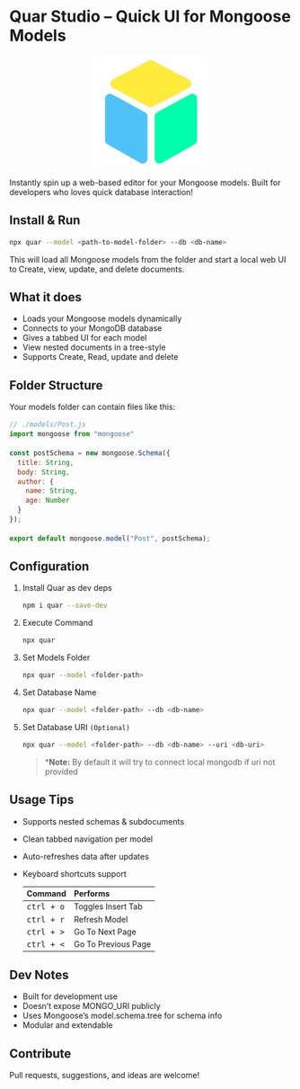 # Quar Studio – Quick UI for Mongoose Models

<p align="center">
    <img src="./public/assets/icon.png" alt="logo" width="200px"/>
</p>

Instantly spin up a web-based editor for your Mongoose models.
Built for developers who loves quick database interaction!

## Install & Run
```bash
npx quar --model <path-to-model-folder> --db <db-name>
```
This will load all Mongoose models from the folder and start a local web UI to Create, view, update, and delete documents.

## What it does
- Loads your Mongoose models dynamically
- Connects to your MongoDB database
- Gives a tabbed UI for each model
- View nested documents in a tree-style
- Supports Create, Read, update and delete

## Folder Structure
Your models folder can contain files like this:

```js
// ./models/Post.js
import mongoose from "mongoose"

const postSchema = new mongoose.Schema({
  title: String,
  body: String,
  author: {
    name: String,
    age: Number
  }
});

export default mongoose.model("Post", postSchema);
```

## Configuration

1. Install Quar as dev deps
    ```bash
    npm i quar --save-dev
    ```

2. Execute Command
    ```bash
    npx quar
    ```

3. Set Models Folder
    ```bash
    npx quar --model <folder-path>
    ```

4. Set Database Name
    ```bash
    npx quar --model <folder-path> --db <db-name>
    ```

5. Set Database URI `(Optional)`
    ```bash
    npx quar --model <folder-path> --db <db-name> --uri <db-uri>
    ```
    > ***Note:** By default it will try to connect local mongodb if uri not provided

## Usage Tips
- Supports nested schemas & subdocuments
- Clean tabbed navigation per model
- Auto-refreshes data after updates
- Keyboard shortcuts support

    | Command | Performs |
    |---------|----------|
    | <kbd>ctrl + o</kbd> | Toggles Insert Tab |
    | <kbd>ctrl + r</kbd> | Refresh Model |
    | <kbd>ctrl + ></kbd> | Go To Next Page |
    | <kbd>ctrl + <</kbd> | Go To Previous Page |



## Dev Notes

- Built for development use
- Doesn’t expose MONGO_URI publicly
- Uses Mongoose’s model.schema.tree for schema info
- Modular and extendable

## Contribute
Pull requests, suggestions, and ideas are welcome!